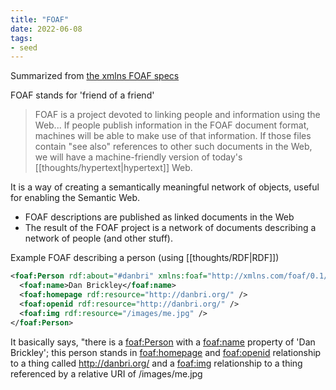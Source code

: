 ```yaml
---
title: "FOAF"
date: 2022-06-08
tags:
- seed
---
```


Summarized from [the xmlns FOAF specs](http://xmlns.com/foaf/spec/)

FOAF stands for 'friend of a friend'

> FOAF is a project devoted to linking people and information using the Web... If people publish information in the FOAF document format, machines will be able to make use of that information. If those files contain "see also" references to other such documents in the Web, we will have a machine-friendly version of today's [[thoughts/hypertext|hypertext]] Web.

It is a way of creating a semantically meaningful network of objects, useful for enabling the Semantic Web.

- FOAF descriptions are published as linked documents in the Web
- The result of the FOAF project is a network of documents describing a network of people (and other stuff).

Example FOAF describing a person (using [[thoughts/RDF|RDF]])

```xml
<foaf:Person rdf:about="#danbri" xmlns:foaf="http://xmlns.com/foaf/0.1/">
  <foaf:name>Dan Brickley</foaf:name>
  <foaf:homepage rdf:resource="http://danbri.org/" />
  <foaf:openid rdf:resource="http://danbri.org/" />
  <foaf:img rdf:resource="/images/me.jpg" />
</foaf:Person>
```

It basically says, "there is a [foaf:Person](http://xmlns.com/foaf/spec/#term_Person) with a [foaf:name](http://xmlns.com/foaf/spec/#term_name) property of 'Dan Brickley'; this person stands in [foaf:homepage](http://xmlns.com/foaf/spec/#term_homepage) and [foaf:openid](http://xmlns.com/foaf/spec/#term_openid) relationship to a thing called http://danbri.org/ and a [foaf:img](http://xmlns.com/foaf/spec/#term_img) relationship to a thing referenced by a relative URI of /images/me.jpg